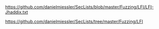 
https://github.com/danielmiessler/SecLists/blob/master/Fuzzing/LFI/LFI-Jhaddix.txt

https://github.com/danielmiessler/SecLists/tree/master/Fuzzing/LFI


